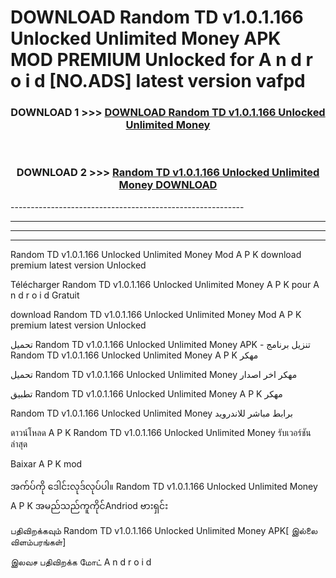 # DOWNLOAD Random TD v1.0.1.166 Unlocked Unlimited Money  APK MOD PREMIUM Unlocked for A n d r o i d [NO.ADS] latest version vafpd 



<div align="center">

<h3>DOWNLOAD 1 >>> <a href="https://getmod2.web.app/?judul=Random TD v1.0.1.166 Unlocked Unlimited Money ">DOWNLOAD Random TD v1.0.1.166 Unlocked Unlimited Money </a></h3><br>

<h3>DOWNLOAD 2 >>> <a href="https://getmod2.web.app/?judul=Random TD v1.0.1.166 Unlocked Unlimited Money ">Random TD v1.0.1.166 Unlocked Unlimited Money  DOWNLOAD </a></h3>

</div>
----------------------------------------------------------

----------------------------------------------------------

----------------------------------------------------------

----------------------------------------------------------

Random TD v1.0.1.166 Unlocked Unlimited Money  Mod A P K download premium latest version Unlocked

Télécharger Random TD v1.0.1.166 Unlocked Unlimited Money  A P K pour A n d r o i d Gratuit

download Random TD v1.0.1.166 Unlocked Unlimited Money  Mod A P K premium latest version Unlocked

تحميل Random TD v1.0.1.166 Unlocked Unlimited Money  APK - تنزيل برنامج Random TD v1.0.1.166 Unlocked Unlimited Money  A P K مهكر

تحميل Random TD v1.0.1.166 Unlocked Unlimited Money  مهكر اخر اصدار

تطبيق Random TD v1.0.1.166 Unlocked Unlimited Money  A P K مهكر

Random TD v1.0.1.166 Unlocked Unlimited Money  برابط مباشر للاندرويد

ดาวน์โหลด A P K Random TD v1.0.1.166 Unlocked Unlimited Money  รับเวอร์ชันล่าสุด

Baixar A P K mod

အက်ပ်ကို ဒေါင်းလုဒ်လုပ်ပါ။ Random TD v1.0.1.166 Unlocked Unlimited Money  A P K အမည်သည်ကူကိုင်Andriod ဗားရှင်း

பதிவிறக்கவும் Random TD v1.0.1.166 Unlocked Unlimited Money  APK[ இல்லை விளம்பரங்கள்] 
 
இலவச பதிவிறக்க மோட் A n d r o i d



